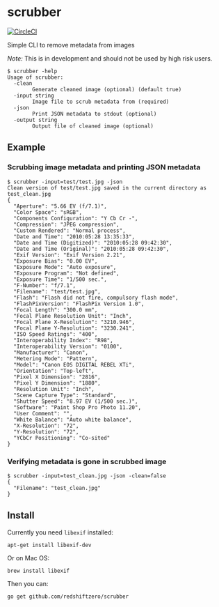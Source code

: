 # scrubber
[![CircleCI](https://circleci.com/gh/redshiftzero/scrubber.svg?style=svg&circle-token=612ce2eb2ba545a51c7f0e73d4def1f49b431cdf)](https://circleci.com/gh/redshiftzero/scrubber)

Simple CLI to remove metadata from images

*Note:* This is in development and should not be used by high risk users.

```
$ scrubber -help
Usage of scrubber:
  -clean
    	Generate cleaned image (optional) (default true)
  -input string
    	Image file to scrub metadata from (required)
  -json
    	Print JSON metadata to stdout (optional)
  -output string
    	Output file of cleaned image (optional)
```

## Example

### Scrubbing image metadata and printing JSON metadata

```
$ scrubber -input=test/test.jpg -json
Clean version of test/test.jpg saved in the current directory as test_clean.jpg
{
  "Aperture": "5.66 EV (f/7.1)",
  "Color Space": "sRGB",
  "Components Configuration": "Y Cb Cr -",
  "Compression": "JPEG compression",
  "Custom Rendered": "Normal process",
  "Date and Time": "2010:05:28 13:35:33",
  "Date and Time (Digitized)": "2010:05:28 09:42:30",
  "Date and Time (Original)": "2010:05:28 09:42:30",
  "Exif Version": "Exif Version 2.21",
  "Exposure Bias": "0.00 EV",
  "Exposure Mode": "Auto exposure",
  "Exposure Program": "Not defined",
  "Exposure Time": "1/500 sec.",
  "F-Number": "f/7.1",
  "Filename": "test/test.jpg",
  "Flash": "Flash did not fire, compulsory flash mode",
  "FlashPixVersion": "FlashPix Version 1.0",
  "Focal Length": "300.0 mm",
  "Focal Plane Resolution Unit": "Inch",
  "Focal Plane X-Resolution": "3210.946",
  "Focal Plane Y-Resolution": "3230.241",
  "ISO Speed Ratings": "400",
  "Interoperability Index": "R98",
  "Interoperability Version": "0100",
  "Manufacturer": "Canon",
  "Metering Mode": "Pattern",
  "Model": "Canon EOS DIGITAL REBEL XTi",
  "Orientation": "Top-left",
  "Pixel X Dimension": "2816",
  "Pixel Y Dimension": "1880",
  "Resolution Unit": "Inch",
  "Scene Capture Type": "Standard",
  "Shutter Speed": "8.97 EV (1/500 sec.)",
  "Software": "Paint Shop Pro Photo 11.20",
  "User Comment": "",
  "White Balance": "Auto white balance",
  "X-Resolution": "72",
  "Y-Resolution": "72",
  "YCbCr Positioning": "Co-sited"
}
```

### Verifying metadata is gone in scrubbed image

```
$ scrubber -input=test_clean.jpg -json -clean=false
{
  "Filename": "test_clean.jpg"
}
```

## Install

Currently you need `libexif` installed:

```
apt-get install libexif-dev
```

Or on Mac OS:

```
brew install libexif
```

Then you can:

```
go get github.com/redshiftzero/scrubber
```
